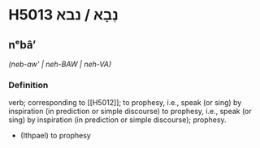 # H5013 נְבָא / נבא

## nᵉbâʼ

_(neb-aw' | neh-BAW | neh-VA)_

### Definition

verb; corresponding to [[H5012]]; to prophesy, i.e., speak (or sing) by inspiration (in prediction or simple discourse) to prophesy, i.e., speak (or sing) by inspiration (in prediction or simple discourse); prophesy.

- (Ithpael) to prophesy
